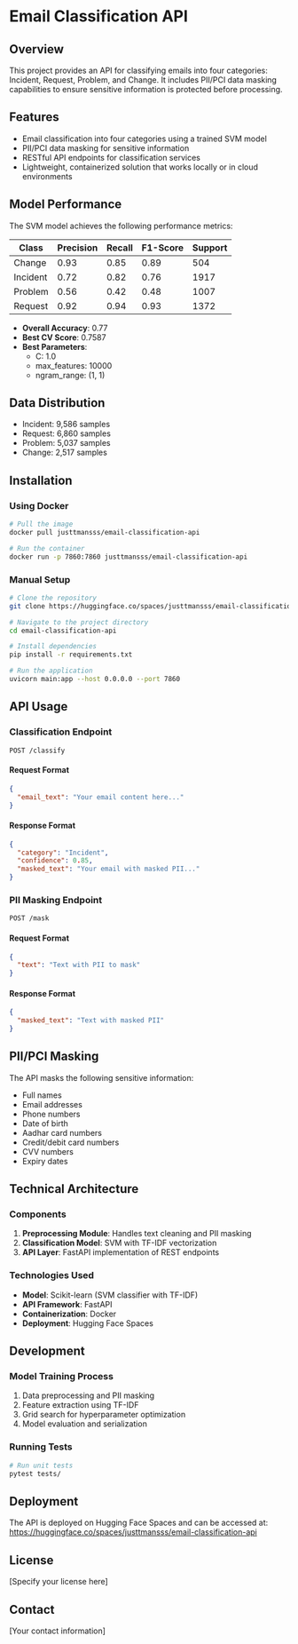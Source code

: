 # Email Classification API

## Overview
This project provides an API for classifying emails into four categories: Incident, Request, Problem, and Change. It includes PII/PCI data masking capabilities to ensure sensitive information is protected before processing.

## Features
- Email classification into four categories using a trained SVM model
- PII/PCI data masking for sensitive information
- RESTful API endpoints for classification services
- Lightweight, containerized solution that works locally or in cloud environments

## Model Performance
The SVM model achieves the following performance metrics:

| Class    | Precision | Recall | F1-Score | Support |
|----------|-----------|--------|----------|---------|
| Change   | 0.93      | 0.85   | 0.89     | 504     |
| Incident | 0.72      | 0.82   | 0.76     | 1917    |
| Problem  | 0.56      | 0.42   | 0.48     | 1007    |
| Request  | 0.92      | 0.94   | 0.93     | 1372    |

- **Overall Accuracy**: 0.77
- **Best CV Score**: 0.7587
- **Best Parameters**:
  - C: 1.0
  - max_features: 10000
  - ngram_range: (1, 1)

## Data Distribution
- Incident: 9,586 samples
- Request: 6,860 samples
- Problem: 5,037 samples
- Change: 2,517 samples

## Installation

### Using Docker
```bash
# Pull the image
docker pull justtmansss/email-classification-api

# Run the container
docker run -p 7860:7860 justtmansss/email-classification-api
```

### Manual Setup
```bash
# Clone the repository
git clone https://huggingface.co/spaces/justtmansss/email-classification-api

# Navigate to the project directory
cd email-classification-api

# Install dependencies
pip install -r requirements.txt

# Run the application
uvicorn main:app --host 0.0.0.0 --port 7860
```

## API Usage

### Classification Endpoint
```
POST /classify
```

#### Request Format
```json
{
  "email_text": "Your email content here..."
}
```

#### Response Format
```json
{
  "category": "Incident",
  "confidence": 0.85,
  "masked_text": "Your email with masked PII..."
}
```

### PII Masking Endpoint
```
POST /mask
```

#### Request Format
```json
{
  "text": "Text with PII to mask"
}
```

#### Response Format
```json
{
  "masked_text": "Text with masked PII"
}
```

## PII/PCI Masking

The API masks the following sensitive information:
- Full names
- Email addresses
- Phone numbers
- Date of birth
- Aadhar card numbers
- Credit/debit card numbers
- CVV numbers
- Expiry dates

## Technical Architecture

### Components
1. **Preprocessing Module**: Handles text cleaning and PII masking
2. **Classification Model**: SVM with TF-IDF vectorization
3. **API Layer**: FastAPI implementation of REST endpoints

### Technologies Used
- **Model**: Scikit-learn (SVM classifier with TF-IDF)
- **API Framework**: FastAPI
- **Containerization**: Docker
- **Deployment**: Hugging Face Spaces

## Development

### Model Training Process
1. Data preprocessing and PII masking
2. Feature extraction using TF-IDF
3. Grid search for hyperparameter optimization
4. Model evaluation and serialization

### Running Tests
```bash
# Run unit tests
pytest tests/
```

## Deployment

The API is deployed on Hugging Face Spaces and can be accessed at:
https://huggingface.co/spaces/justtmansss/email-classification-api

## License
[Specify your license here]

## Contact
[Your contact information]